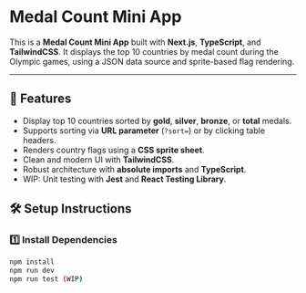 # Medal Count Mini App

This is a **Medal Count Mini App** built with **Next.js**, **TypeScript**, and **TailwindCSS**. It displays the top 10 countries by medal count during the Olympic games, using a JSON data source and sprite-based flag rendering.

---

## 🚀 Features

- Display top 10 countries sorted by **gold**, **silver**, **bronze**, or **total** medals.
- Supports sorting via **URL parameter** (`?sort=`) or by clicking table headers.
- Renders country flags using a **CSS sprite sheet**.
- Clean and modern UI with **TailwindCSS**.
- Robust architecture with **absolute imports** and **TypeScript**.
- WIP: Unit testing with **Jest** and **React Testing Library**.

## 🛠️ Setup Instructions

### 1️⃣ Install Dependencies

```bash
npm install
npm run dev
npm run test (WIP)